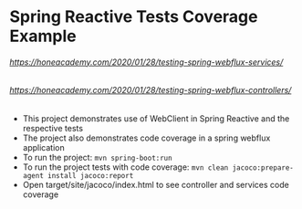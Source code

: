 # Spring Reactive Tests Coverage Example 
###### https://honeacademy.com/2020/01/28/testing-spring-webflux-services/
###### https://honeacademy.com/2020/01/28/testing-spring-webflux-controllers/

* This project demonstrates use of WebClient in Spring Reactive and the respective tests
* The project also demonstrates code coverage in a spring webflux application
* To run the project: ``` mvn spring-boot:run ```
* To run the project tests with code coverage: ``` mvn clean jacoco:prepare-agent install jacoco:report ```
* Open target/site/jacoco/index.html to see controller and services code coverage

